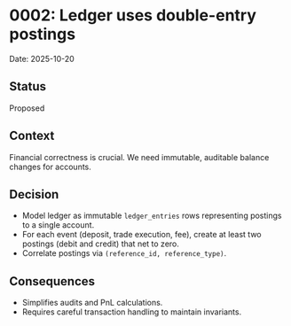 # 0002: Ledger uses double-entry postings

Date: 2025-10-20

## Status
Proposed

## Context
Financial correctness is crucial. We need immutable, auditable balance changes for accounts.

## Decision
- Model ledger as immutable `ledger_entries` rows representing postings to a single account.
- For each event (deposit, trade execution, fee), create at least two postings (debit and credit) that net to zero.
- Correlate postings via `(reference_id, reference_type)`.

## Consequences
- Simplifies audits and PnL calculations.
- Requires careful transaction handling to maintain invariants.
